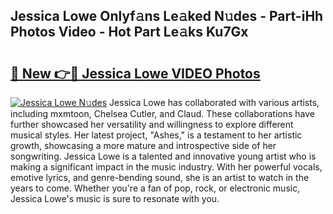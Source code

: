 ## Jessica Lowe Onlyf𝚊ns Le𝚊ked N𝚞des - Part-iHh Photos Video - Hot Part Le𝚊ks Ku7Gx

# <h2><a href="http://ac20501.deff.icu/?id=Jessica+Lowe">🔗 New 👉🔴 Jessica Lowe VIDEO Photos</a></h2>

[![Jessica Lowe N𝚞des](https://i.imgur.com/rIISA9y.gif)](http://ac20501.deff.icu/?id=Jessica+Lowe)
Jessica Lowe has collaborated with various artists, including mxmtoon, Chelsea Cutler, and Claud. These collaborations have further showcased her versatility and willingness to explore different musical styles. Her latest project, "Ashes," is a testament to her artistic growth, showcasing a more mature and introspective side of her songwriting. Jessica Lowe is a talented and innovative young artist who is making a significant impact in the music industry. With her powerful vocals, emotive lyrics, and genre-bending sound, she is an artist to watch in the years to come. Whether you're a fan of pop, rock, or electronic music, Jessica Lowe's music is sure to resonate with you.
